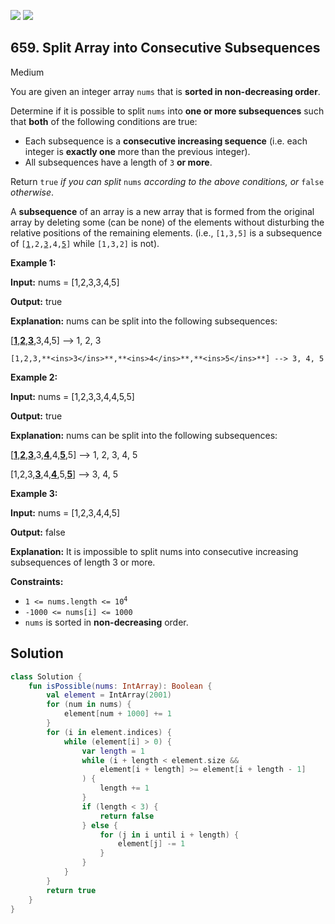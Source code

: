 [![](https://img.shields.io/github/stars/javadev/LeetCode-in-Kotlin?label=Stars&style=flat-square)](https://github.com/javadev/LeetCode-in-Kotlin)
[![](https://img.shields.io/github/forks/javadev/LeetCode-in-Kotlin?label=Fork%20me%20on%20GitHub%20&style=flat-square)](https://github.com/javadev/LeetCode-in-Kotlin/fork)

## 659\. Split Array into Consecutive Subsequences

Medium

You are given an integer array `nums` that is **sorted in non-decreasing order**.

Determine if it is possible to split `nums` into **one or more subsequences** such that **both** of the following conditions are true:

*   Each subsequence is a **consecutive increasing sequence** (i.e. each integer is **exactly one** more than the previous integer).
*   All subsequences have a length of `3` **or more**.

Return `true` _if you can split_ `nums` _according to the above conditions, or_ `false` _otherwise_.

A **subsequence** of an array is a new array that is formed from the original array by deleting some (can be none) of the elements without disturbing the relative positions of the remaining elements. (i.e., `[1,3,5]` is a subsequence of <code>[<ins>1</ins>,2,<ins>3</ins>,4,<ins>5</ins>]</code> while `[1,3,2]` is not).

**Example 1:**

**Input:** nums = [1,2,3,3,4,5]

**Output:** true

**Explanation:** nums can be split into the following subsequences: 

[**<ins>1</ins>**,**<ins>2</ins>**,**<ins>3</ins>**,3,4,5] --> 1, 2, 3 

    [1,2,3,**<ins>3</ins>**,**<ins>4</ins>**,**<ins>5</ins>**] --> 3, 4, 5

**Example 2:**

**Input:** nums = [1,2,3,3,4,4,5,5]

**Output:** true

**Explanation:** nums can be split into the following subsequences: 

[**<ins>1</ins>**,**<ins>2</ins>**,**<ins>3</ins>**,3,**<ins>4</ins>**,4,**<ins>5</ins>**,5] --> 1, 2, 3, 4, 5 

[1,2,3,**<ins>3</ins>**,4,**<ins>4</ins>**,5,**<ins>5</ins>**] --> 3, 4, 5

**Example 3:**

**Input:** nums = [1,2,3,4,4,5]

**Output:** false

**Explanation:** It is impossible to split nums into consecutive increasing subsequences of length 3 or more.

**Constraints:**

*   <code>1 <= nums.length <= 10<sup>4</sup></code>
*   `-1000 <= nums[i] <= 1000`
*   `nums` is sorted in **non-decreasing** order.

## Solution

```kotlin
class Solution {
    fun isPossible(nums: IntArray): Boolean {
        val element = IntArray(2001)
        for (num in nums) {
            element[num + 1000] += 1
        }
        for (i in element.indices) {
            while (element[i] > 0) {
                var length = 1
                while (i + length < element.size &&
                    element[i + length] >= element[i + length - 1]
                ) {
                    length += 1
                }
                if (length < 3) {
                    return false
                } else {
                    for (j in i until i + length) {
                        element[j] -= 1
                    }
                }
            }
        }
        return true
    }
}
```